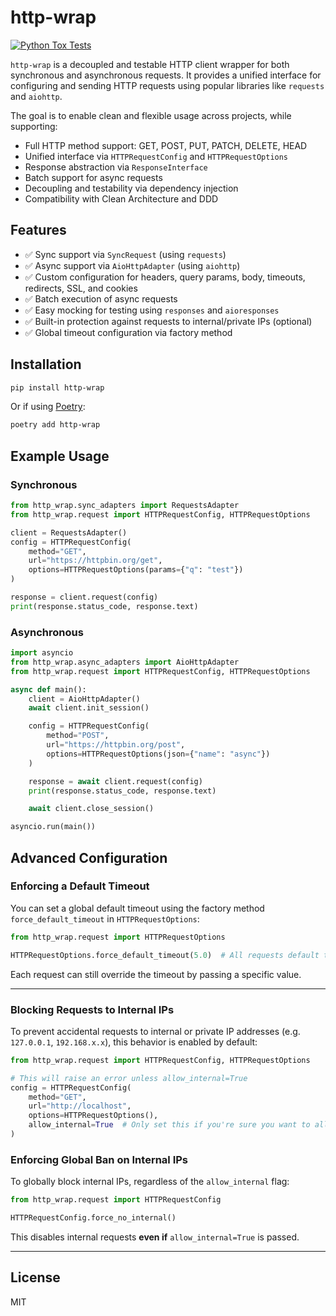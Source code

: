 # http-wrap

[![Python Tox Tests](https://github.com/bellirodrigo2/http_wrap/actions/workflows/tox.yml/badge.svg)](https://github.com/bellirodrigo2/http_wrap/actions/workflows/tox.yml)

`http-wrap` is a decoupled and testable HTTP client wrapper for both synchronous and asynchronous requests. It provides a unified interface for configuring and sending HTTP requests using popular libraries like `requests` and `aiohttp`.

The goal is to enable clean and flexible usage across projects, while supporting:
- Full HTTP method support: GET, POST, PUT, PATCH, DELETE, HEAD
- Unified interface via `HTTPRequestConfig` and `HTTPRequestOptions`
- Response abstraction via `ResponseInterface`
- Batch support for async requests
- Decoupling and testability via dependency injection
- Compatibility with Clean Architecture and DDD

## Features

- ✅ Sync support via `SyncRequest` (using `requests`)
- ✅ Async support via `AioHttpAdapter` (using `aiohttp`)
- ✅ Custom configuration for headers, query params, body, timeouts, redirects, SSL, and cookies
- ✅ Batch execution of async requests
- ✅ Easy mocking for testing using `responses` and `aioresponses`
- ✅ Built-in protection against requests to internal/private IPs (optional)
- ✅ Global timeout configuration via factory method

## Installation

```bash
pip install http-wrap
```

Or if using [Poetry](https://python-poetry.org/):

```bash
poetry add http-wrap
```

## Example Usage

### Synchronous

```python
from http_wrap.sync_adapters import RequestsAdapter
from http_wrap.request import HTTPRequestConfig, HTTPRequestOptions

client = RequestsAdapter()
config = HTTPRequestConfig(
    method="GET",
    url="https://httpbin.org/get",
    options=HTTPRequestOptions(params={"q": "test"})
)

response = client.request(config)
print(response.status_code, response.text)
```

### Asynchronous

```python
import asyncio
from http_wrap.async_adapters import AioHttpAdapter
from http_wrap.request import HTTPRequestConfig, HTTPRequestOptions

async def main():
    client = AioHttpAdapter()
    await client.init_session()

    config = HTTPRequestConfig(
        method="POST",
        url="https://httpbin.org/post",
        options=HTTPRequestOptions(json={"name": "async"})
    )

    response = await client.request(config)
    print(response.status_code, response.text)

    await client.close_session()

asyncio.run(main())
```

## Advanced Configuration

### Enforcing a Default Timeout

You can set a global default timeout using the factory method `force_default_timeout` in `HTTPRequestOptions`:

```python
from http_wrap.request import HTTPRequestOptions

HTTPRequestOptions.force_default_timeout(5.0)  # All requests default to 5 seconds unless explicitly set
```

Each request can still override the timeout by passing a specific value.

---

### Blocking Requests to Internal IPs

To prevent accidental requests to internal or private IP addresses (e.g. `127.0.0.1`, `192.168.x.x`), this behavior is enabled by default:

```python
from http_wrap.request import HTTPRequestConfig, HTTPRequestOptions

# This will raise an error unless allow_internal=True
config = HTTPRequestConfig(
    method="GET",
    url="http://localhost",
    options=HTTPRequestOptions(),
    allow_internal=True  # Only set this if you're sure you want to allow internal requests
)
```

### Enforcing Global Ban on Internal IPs

To globally block internal IPs, regardless of the `allow_internal` flag:

```python
from http_wrap.request import HTTPRequestConfig

HTTPRequestConfig.force_no_internal()
```

This disables internal requests **even if** `allow_internal=True` is passed.

---

## License

MIT

